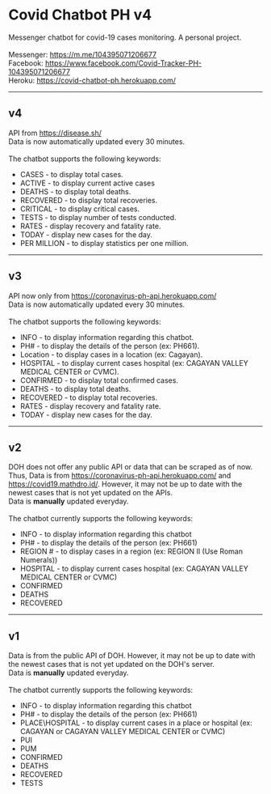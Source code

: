 # Covid Chatbot PH v4

Messenger chatbot for covid-19 cases monitoring. A personal project.<br><br>
Messenger: https://m.me/104395071206677<br>
Facebook: https://www.facebook.com/Covid-Tracker-PH-104395071206677<br>
Heroku: https://covid-chatbot-ph.herokuapp.com/

---

## <b>v4</b>

API from https://disease.sh/
<br>Data is now automatically updated every 30 minutes.
<br><br>The chatbot supports the following keywords:

- CASES - to display total cases.
- ACTIVE - to display current active cases
- DEATHS - to display total deaths.
- RECOVERED - to display total recoveries.
- CRITICAL - to display critical cases.
- TESTS - to display number of tests conducted.
- RATES - display recovery and fatality rate.
- TODAY - display new cases for the day.
- PER MILLION - to display statistics per one million.

---

## <b>v3</b>

API now only from https://coronavirus-ph-api.herokuapp.com/
<br>Data is now automatically updated every 30 minutes.
<br><br>The chatbot supports the following keywords:

- INFO - to display information regarding this chatbot.
- PH# - to display the details of the person (ex: PH661).
- Location - to display cases in a location (ex: Cagayan).
- HOSPITAL - to display current cases hospital (ex: CAGAYAN VALLEY MEDICAL CENTER or CVMC).
- CONFIRMED - to display total confirmed cases.
- DEATHS - to display total deaths.
- RECOVERED - to display total recoveries.
- RATES - display recovery and fatality rate.
- TODAY - display new cases for the day.

---

## <b>v2</b>

DOH does not offer any public API or data that can be scraped as of now. Thus, Data is from https://coronavirus-ph-api.herokuapp.com/ and https://covid19.mathdro.id/. However, it may not be up to date with the newest cases that is not yet updated on the APIs.<br>
Data is <b>manually</b> updated everyday.<br><br>
The chatbot currently supports the following keywords:

- INFO - to display information regarding this chatbot
- PH# - to display the details of the person (ex: PH661)
- REGION # - to display cases in a region (ex: REGION II (Use Roman Numerals))
- HOSPITAL - to display current cases hospital (ex: CAGAYAN VALLEY MEDICAL CENTER or CVMC)
- CONFIRMED
- DEATHS
- RECOVERED

---

## <b>v1</b>

Data is from the public API of DOH. However, it may not be up to date with the newest cases that is not yet updated on the DOH's server.<br>
Data is <b>manually</b> updated everyday.<br><br>
The chatbot currently supports the following keywords:

- INFO - to display information regarding this chatbot
- PH# - to display the details of the person (ex: PH661)
- PLACE\HOSPITAL - to display current cases in a place or hospital (ex: CAGAYAN or CAGAYAN VALLEY MEDICAL CENTER or CVMC)
- PUI
- PUM
- CONFIRMED
- DEATHS
- RECOVERED
- TESTS
